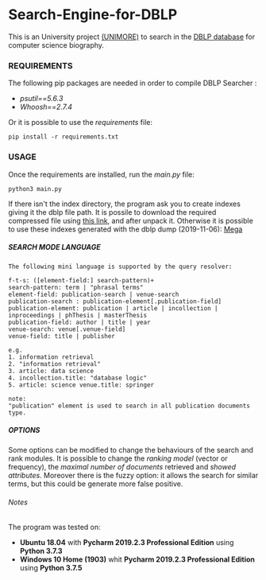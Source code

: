 # Search-Engine-for-DBLP
This is an University project [(UNIMORE)](https://www.unimore.it/) to search in the [DBLP database](https://dblp.uni-trier.de/) for computer science biography.

### REQUIREMENTS
The following pip packages are needed in order to compile DBLP Searcher : 
- _psutil==5.6.3_
- _Whoosh==2.7.4_

Or it is possible to use the _requirements_ file:
``` 
pip install -r requirements.txt 
```


### USAGE
Once the requirements are installed, run the _main.py_ file: 
``` 
python3 main.py
```
If there isn't the index directory, the program ask you to create indexes giving it the dblp file path.
It is possile to download the required compressed file using [this link](https://dblp.uni-trier.de/xml/dblp.xml.gz), and after unpack it.
Otherwise it is possible to use these indexes generated with the dblp dump (2019-11-06): [Mega](https://mega.nz/#!Nd4BWYpD!7Az-4w0w6mx_81e2uschCdUWFb8QQJYIhJqiS1i8ZyM)

##### SEARCH MODE LANGUAGE
	The following mini language is supported by the query resolver:
	
	f-t-s: ([element-field:] search-pattern)+
	search-pattern: term | "phrasal terms"
	element-field: publication-search | venue-search
	publication-search : publication-element[.publication-field]
	publication-element: publication | article | incollection | inproceedings | phThesis | masterThesis
	publication-field: author | title | year
	venue-search: venue[.venue-field]
	venue-field: title | publisher

	e.g.
	1. information retrieval
	2. "information retrieval"
	3. article: data science
	4. incollection.title: "database logic"
	5. article: science venue.title: springer
	
	note:
	"publication" element is used to search in all publication documents type.

##### OPTIONS
  Some options can be modified to change the behaviours of the search and rank modules.
  It is possible to change the _ranking model_ (vector or frequency), the _maximal number of documents_ retrieved and _showed attributes_.
  Moreover there is the fuzzy option: it allows the search for similar terms, but this could be generate more false positive.
  
  
###### Notes
The program was tested on:
  * **Ubuntu 18.04** with **Pycharm 2019.2.3 Professional Edition** using **Python 3.7.3**
  * **Windows 10 Home (1903)** whit **Pycharm 2019.2.3 Professional Edition** using **Python 3.7.5**
